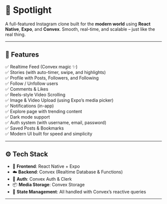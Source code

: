 # 📸 Spotlight

A full-featured Instagram clone built for the **modern world** using **React Native**, **Expo**, and **Convex**. Smooth, real-time, and scalable – just like the real thing.

---

## 🚀 Features

✅ Realtime Feed (Convex magic ✨)  
✅ Stories (with auto-timer, swipe, and highlights)  
✅ Profile with Posts, Followers, and Following  
✅ Follow / Unfollow users  
✅ Comments & Likes  
✅ Reels-style Video Scrolling  
✅ Image & Video Upload (using Expo’s media picker)  
✅ Notifications (in-app)  
✅ Explore page with trending content  
✅ Dark mode support  
✅ Auth system (with username, email, password)  
✅ Saved Posts & Bookmarks  
✅ Modern UI built for speed and simplicity

---

## ⚙️ Tech Stack

- 📱 **Frontend**: React Native + Expo
- ☁️ **Backend**: Convex (Realtime Database & Functions)
- 🔐 **Auth**: Convex Auth & Clerk
- 📦 **Media Storage**: Convex Storage
- 🧠 **State Management**: All handled with Convex’s reactive queries

---
